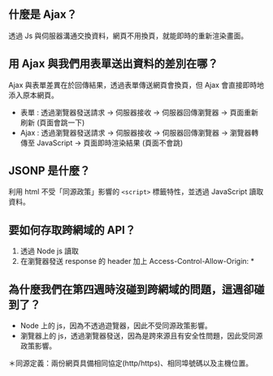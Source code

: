 ## 什麼是 Ajax？
透過 Js 與伺服器溝通交換資料，網頁不用換頁，就能即時的重新渲染畫面。
## 用 Ajax 與我們用表單送出資料的差別在哪？
Ajax 與表單差異在於回傳結果，透過表單傳送網頁會換頁，但 Ajax 會直接即時地添入原本網頁。 

* 表單 : 透過瀏覽器發送請求 -> 伺服器接收 -> 伺服器回傳瀏覽器 -> 頁面重新刷新 (頁面會跳一下)
* Ajax : 透過瀏覽器發送請求 -> 伺服器接收 -> 伺服器回傳瀏覽器 -> 瀏覽器轉傳至 JavaScript -> 頁面即時渲染結果 (頁面不會跳)
## JSONP 是什麼？
利用 html 不受「同源政策」影響的 `<script>` 標籤特性，並透過 JavaScript 讀取資料。
## 要如何存取跨網域的 API？
1. 透過 Node js 讀取
2. 在瀏覽器發送 response 的 header 加上 Access-Control-Allow-Origin: *
## 為什麼我們在第四週時沒碰到跨網域的問題，這週卻碰到了？
* Node 上的 js，因為不透過遊覽器，因此不受同源政策影響。
* 瀏覽器上的 js，透過瀏覽器發送，因為是跨來源且有安全性問題，因此受同源政策影響。    

＊同源定義：兩份網頁具備相同協定(http/https)、相同埠號碼以及主機位置。  


